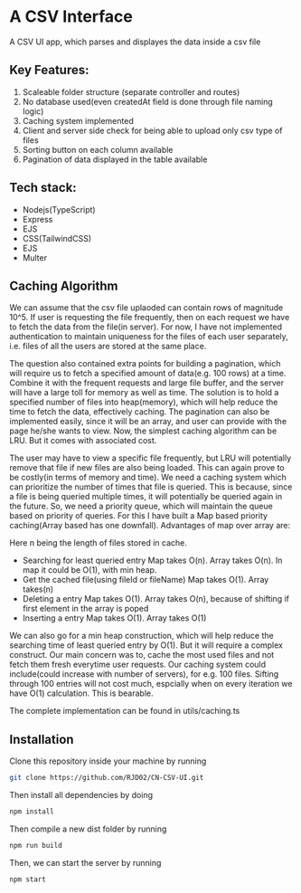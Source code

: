 # A CSV Interface
A CSV UI app, which parses and displayes the data inside a csv file

## Key Features:
1. Scaleable folder structure (separate controller and routes)
2. No database used(even createdAt field is done through file naming logic)
3. Caching system implemented
4. Client and server side check for being able to upload only csv type of files
5. Sorting button on each column available
6. Pagination of data displayed in the table available

## Tech stack:
* Nodejs(TypeScript)
* Express
* EJS
* CSS(TailwindCSS)
* EJS
* Multer

## Caching Algorithm
We can assume that the csv file uplaoded can contain rows of magnitude 10^5. If user is requesting the file frequently, then on each request we have to fetch the data from the file(in server). For now, I have not implemented authentication to maintain uniqueness for the files of each user separately, i.e. files of all the users are stored at the same place.

The question also contained extra points for building a pagination, which will require us to fetch a specified amount of data(e.g. 100 rows) at a time. Combine it with the frequent requests and large file buffer, and the server will have a large toll for memory as well as time.
The solution is to hold a specified number of files into heap(memory), which will help reduce the time to fetch the data, effectively caching. The pagination can also be implemented easily, since it will be an array, and user can provide with the page he/she wants to view. Now, the simplest caching algorithm can be LRU. But it comes with associated cost.

The user may have to view a specific file frequently, but LRU will potentially remove that file if new files are also being loaded. This can again prove to be costly(in terms of memory and time). We need a caching system which can prioritize the number of times that file is queried. This is because, since a file is being queried multiple times, it will potentially be queried again in the future. So, we need a priority queue, which will maintain the queue based on priority of queries.
For this I have built a Map based priority caching(Array based has one downfall). Advantages of map over array are:

Here n being the length of files stored in cache.

* Searching for least queried entry
Map takes O(n). Array takes O(n). In map it could be O(1), with min heap.
* Get the cached file(using fileId or fileName)
Map takes O(1). Array takes(n)
* Deleting a entry
Map takes O(1). Array takes O(n), because of shifting if first element in the array is poped
* Inserting a entry
Map takes O(1). Array takes O(1)

We can also go for a min heap construction, which will help reduce the searching time of least queried entry by O(1). But it will require a complex construct. Our main concern was to, cache the most used files and not fetch them fresh everytime user requests. Our caching system could include(could increase with number of servers), for e.g. 100 files. Sifting through 100 entries will not cost much, espcially when on every iteration we have O(1) calculation. This is bearable.

The complete implementation can be found in utils/caching.ts

## Installation
Clone this repository inside your machine by running
```bash
git clone https://github.com/RJD02/CN-CSV-UI.git
```
Then install all dependencies by doing
```bash
npm install
```
Then compile a new dist folder by running
```bash
npm run build
```
Then, we can start the server by running
```bash
npm start
```

